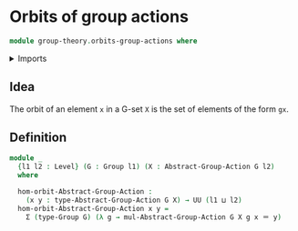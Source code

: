 # Orbits of group actions

```agda
module group-theory.orbits-group-actions where
```

<details><summary>Imports</summary>

```agda
open import foundation.dependent-pair-types
open import foundation.identity-types
open import foundation.universe-levels

open import group-theory.group-actions
open import group-theory.groups
```

</details>

## Idea

The orbit of an element `x` in a G-set `X` is the set of elements of the form
`gx`.

## Definition

```agda
module _
  {l1 l2 : Level} (G : Group l1) (X : Abstract-Group-Action G l2)
  where

  hom-orbit-Abstract-Group-Action :
    (x y : type-Abstract-Group-Action G X) → UU (l1 ⊔ l2)
  hom-orbit-Abstract-Group-Action x y =
    Σ (type-Group G) (λ g → mul-Abstract-Group-Action G X g x ＝ y)
```
